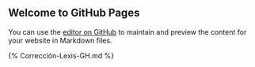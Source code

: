 ## Welcome to GitHub Pages

You can use the [editor on GitHub](https://github.com/CBaezaT/Diagrama-de-Lexis/edit/main/README.md) to maintain and preview the content for your website in Markdown files.

{%  Corrección-Lexis-GH.md %}
